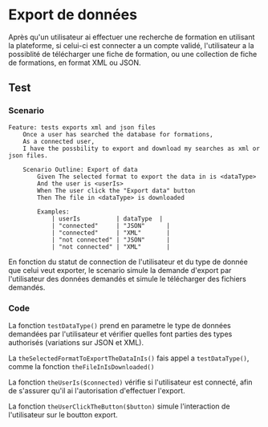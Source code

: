 # Export de données

Après qu'un utilisateur ai effectuer une recherche de formation en utilisant la plateforme, si celui-ci est connecter a un compte validé, l'utilisateur a la possiblité de télécharger une fiche de formation, ou une collection de fiche de formations, en format XML ou JSON.

## Test

### Scenario

```Gherkin
Feature: tests exports xml and json files
    Once a user has searched the database for formations, 
    As a connected user, 
    I have the possbility to export and download my searches as xml or json files.

    Scenario Outline: Export of data
        Given The selected format to export the data in is <dataType>
        And the user is <userIs> 
        When The user click the "Export data" button
        Then The file in <dataType> is downloaded

        Examples:
            | userIs          | dataType  |
            | "connected"     | "JSON"      |
            | "connected"     | "XML"       |
            | "not connected" | "JSON"      |
            | "not connected" | "XML"       |
```

En fonction du statut de connection de l'utilisateur et du type de donnée que celui veut exporter, le scenario simule la demande d'export par l'utilisateur des données demandés et simule le télécharger des fichiers demandés.

### Code

La fonction ```testDataType()``` prend en parametre le type de données demandées par l'utilisateur et vérifier quelles font parties des types authorisés (variations sur JSON et XML).

La ```theSelectedFormatToExportTheDataInIs()``` fais appel a ```testDataType()```, comme la fonction ```theFileInIsDownloaded()```

La fonction ```theUserIs($connected)``` vérifie si l'utilisateur est connecté, afin de s'assurer qu'il ai l'autorisation d'effectuer l'export.

La fonction ```theUserClickTheButton($button)``` simule l'interaction de l'utilisateur sur le boutton export.